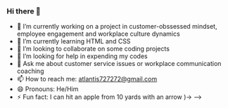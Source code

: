 ### Hi there 👋
- 🔭 I’m currently working on a project in customer-obssessed mindset, employee engagement and workplace culture dynamics
- 🌱 I’m currently learning HTML and CSS
- 👯 I’m looking to collaborate on some coding projects
- 🤔 I’m looking for help in expending my codes
- 💬 Ask me about customer service issues or workplace communication coaching
- 📫 How to reach me: atlantis727272@gmail.com
- 😄 Pronouns: He/Him
- ⚡ Fun fact: I can hit an apple from 10 yards with an arrow )-> 
-->
